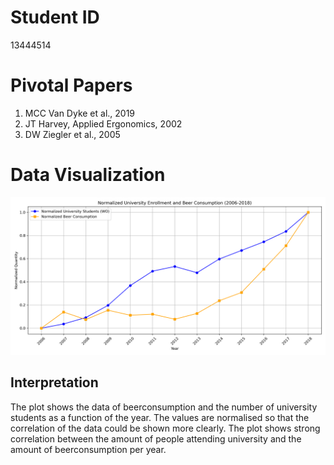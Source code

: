# Student ID
13444514

# Pivotal Papers
1. MCC Van Dyke et al., 2019
2. JT Harvey, Applied Ergonomics, 2002
3. DW Ziegler et al., 2005

# Data Visualization
![University Enrollment and Beer Consumption](normalized_university_enrollment_beer_consumption.png)

## Interpretation
The plot shows the data of beerconsumption and the number of university students as a function of the year. The values are normalised so that the correlation of the data could be shown more clearly. 
The plot shows strong correlation between the amount of people attending university and the amount of beerconsumption per year. 
